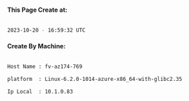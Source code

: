 
   
#### This Page Create at:

```bash

2023-10-20 - 16:59:32 UTC

```

#### Create By Machine:

```bash

Host Name : fv-az174-769

platform  : Linux-6.2.0-1014-azure-x86_64-with-glibc2.35

Ip Local  : 10.1.0.83

```

